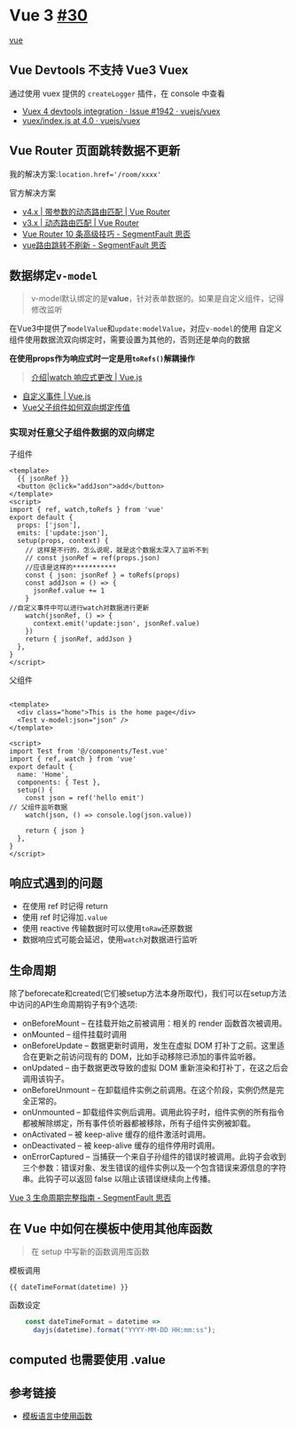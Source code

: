 # Vue 3 [#30](https://github.com/vhxubo/blog/issues/30)

[vue](https://github.com/vhxubo/blog/issues?q=label:vue)

## Vue Devtools 不支持 Vue3 Vuex

通过使用 vuex 提供的 `createLogger` 插件，在 console 中查看

- [Vuex 4 devtools integration · Issue #1942 · vuejs/vuex](https://github.com/vuejs/vuex/issues/1942)
- [vuex/index.js at 4.0 · vuejs/vuex](https://github.com/vuejs/vuex/blob/4.0/examples/composition/chat/store/index.js)


## Vue Router 页面跳转数据不更新

我的解决方案:`location.href='/room/xxxx'`

官方解决方案
- [v4.x | 带参数的动态路由匹配 | Vue Router](https://next.router.vuejs.org/zh/guide/essentials/dynamic-matching.html#%E5%93%8D%E5%BA%94%E8%B7%AF%E7%94%B1%E5%8F%82%E6%95%B0%E7%9A%84%E5%8F%98%E5%8C%96)
- [v3.x | 动态路由匹配 | Vue Router](https://router.vuejs.org/zh/guide/essentials/dynamic-matching.html#%E5%93%8D%E5%BA%94%E8%B7%AF%E7%94%B1%E5%8F%82%E6%95%B0%E7%9A%84%E5%8F%98%E5%8C%96)
- [Vue Router 10 条高级技巧 - SegmentFault 思否](https://segmentfault.com/a/1190000039921701)
- [vue路由跳转不刷新 - SegmentFault 思否](https://segmentfault.com/q/1010000015992883)


## 数据绑定`v-model`
> v-model默认绑定的是**value**，针对表单数据的。如果是自定义组件，记得修改监听

在Vue3中提供了`modelValue`和`update:modelValue`，对应`v-model`的使用
自定义组件使用数据流双向绑定时，需要设置为其他的，否则还是单向的数据

**在使用props作为响应式时一定是用`toRefs()`解耦操作**
> [介绍|watch 响应式更改 | Vue.js](https://v3.cn.vuejs.org/guide/composition-api-introduction.html#watch-%E5%93%8D%E5%BA%94%E5%BC%8F%E6%9B%B4%E6%94%B9)

- [自定义事件 | Vue.js](https://v3.cn.vuejs.org/guide/component-custom-events.html#v-model-%E5%8F%82%E6%95%B0)
- [Vue父子组件如何双向绑定传值](https://juejin.cn/post/6844903648527384583)

### 实现对任意父子组件数据的双向绑定

子组件
```vue
<template>
  {{ jsonRef }}
  <button @click="addJson">add</button>
</template>
<script>
import { ref, watch,toRefs } from 'vue'
export default {
  props: ['json'],
  emits: ['update:json'],
  setup(props, context) {
    // 这样是不行的，怎么说呢，就是这个数据太深入了监听不到
    // const jsonRef = ref(props.json)
    //应该是这样的***********
    const { json: jsonRef } = toRefs(props)
    const addJson = () => {
      jsonRef.value += 1
    }
//自定义事件中可以进行watch对数据进行更新
    watch(jsonRef, () => {
      context.emit('update:json', jsonRef.value)
    })
    return { jsonRef, addJson }
  },
}
</script>
```

父组件
```vue

<template>
  <div class="home">This is the home page</div>
  <Test v-model:json="json" />
</template>

<script>
import Test from '@/components/Test.vue'
import { ref, watch } from 'vue'
export default {
  name: 'Home',
  components: { Test },
  setup() {
    const json = ref('hello emit')
// 父组件监听数据
    watch(json, () => console.log(json.value))

    return { json }
  },
}
</script>
```

## 响应式遇到的问题

- 在使用 ref 时记得 return
- 使用 ref 时记得加`.value`
- 使用 reactive 传输数据时可以使用`toRaw`还原数据
- 数据响应式可能会延迟，使用`watch`对数据进行监听


## 生命周期

除了beforecate和created(它们被setup方法本身所取代)，我们可以在setup方法中访问的API生命周期钩子有9个选项:

- onBeforeMount – 在挂载开始之前被调用：相关的 render 函数首次被调用。
- onMounted – 组件挂载时调用
- onBeforeUpdate – 数据更新时调用，发生在虚拟 DOM 打补丁之前。这里适合在更新之前访问现有的 DOM，比如手动移除已添加的事件监听器。
- onUpdated – 由于数据更改导致的虚拟 DOM 重新渲染和打补丁，在这之后会调用该钩子。
- onBeforeUnmount – 在卸载组件实例之前调用。在这个阶段，实例仍然是完全正常的。
- onUnmounted – 卸载组件实例后调用。调用此钩子时，组件实例的所有指令都被解除绑定，所有事件侦听器都被移除，所有子组件实例被卸载。
- onActivated – 被 keep-alive 缓存的组件激活时调用。
- onDeactivated – 被 keep-alive 缓存的组件停用时调用。
- onErrorCaptured – 当捕获一个来自子孙组件的错误时被调用。此钩子会收到三个参数：错误对象、发生错误的组件实例以及一个包含错误来源信息的字符串。此钩子可以返回 false 以阻止该错误继续向上传播。

[Vue 3 生命周期完整指南 - SegmentFault 思否](https://segmentfault.com/a/1190000039680245)


## 在 Vue 中如何在模板中使用其他库函数
 
> 在 setup 中写新的函数调用库函数

模板调用
```
{{ dateTimeFormat(datetime) }}
```

函数设定
```javascript
    const dateTimeFormat = datetime =>
      dayjs(datetime).format("YYYY-MM-DD HH:mm:ss");
```

## computed 也需要使用 .value

## 参考链接

- [模板语言中使用函数](https://segmentfault.com/q/1010000016970850/a-1020000016975332)